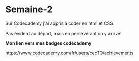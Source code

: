 # Semaine-2

Sur Codecademy j'ai appris à coder en html et CSS.

Pas évident au départ, mais en persévérant on y arrive!

**Mon lien vers mes badges codecademy**

https://www.codecademy.com/fr/users/cecTQ/achievements
